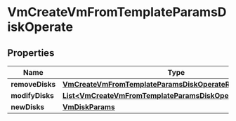 

# VmCreateVmFromTemplateParamsDiskOperate


## Properties

Name | Type | Description | Notes
------------ | ------------- | ------------- | -------------
**removeDisks** | [**VmCreateVmFromTemplateParamsDiskOperateRemoveDisks**](VmCreateVmFromTemplateParamsDiskOperateRemoveDisks.md) |  |  [optional]
**modifyDisks** | [**List&lt;VmCreateVmFromTemplateParamsDiskOperateModifyDisks&gt;**](VmCreateVmFromTemplateParamsDiskOperateModifyDisks.md) |  |  [optional]
**newDisks** | [**VmDiskParams**](VmDiskParams.md) |  |  [optional]



